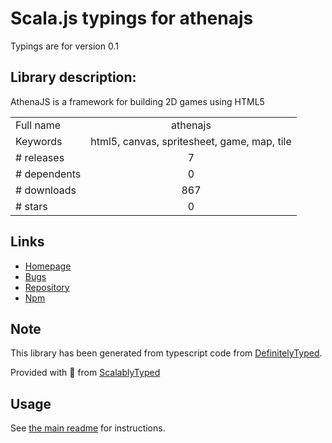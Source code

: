 
# Scala.js typings for athenajs

Typings are for version 0.1

## Library description:
AthenaJS is a framework for building 2D games using HTML5

|                    |                 |
| ------------------ | :-------------: |
| Full name          | athenajs |
| Keywords           | html5, canvas, spritesheet, game, map, tile |
| # releases         | 7 |
| # dependents       | 0 |
| # downloads        | 867 |
| # stars            | 0 |

## Links
- [Homepage](https://github.com/AthenaJS/athenajs#readme)
- [Bugs](https://github.com/AthenaJS/athenajs/issues)
- [Repository](https://github.com/AthenaJS/athenajs)
- [Npm](https://www.npmjs.com/package/athenajs)
    


## Note
This library has been generated from typescript code from [DefinitelyTyped](https://definitelytyped.org).

Provided with :purple_heart: from [ScalablyTyped](https://github.com/oyvindberg/ScalablyTyped)

## Usage
See [the main readme](../../readme.md) for instructions.


